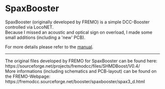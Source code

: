 # SpaxBooster

SpaxBooster (originally developed by FREMO) is a simple DCC-Booster controlled via LocoNET.<br>
Because I missed an acoustic and optical sign on overload, I made some small additions (including a 'new' PCB).

For more details please refer to the [manual](https://github.com/Kruemelbahn/SpaxBooster/Spaxbooster%20V3%20-%20Rev.5.pdf).<br>
<hr>
The original files developed by FREMO for SpaxBooster can be found here:<br>
https://sourceforge.net/projects/fremodcc/files/SHMDBoost/V0.4/<br>
More informations (including schematics and PCB-layout) can be found on the FREMO-Webpage:<br>
https://fremodcc.sourceforge.net/booster/spaxbooster/spax3_d.html
